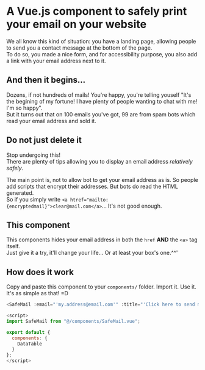 # A Vue.js component to safely print your email on your website

We all know this kind of situation: you have a landing page, allowing people to send you a contact message at the bottom of the page.  
To do so, you made a nice form, and for accessibility purpose, you also add a link with your email address next to it.

## And then it begins...
Dozens, if not hundreds of mails! You're happy, you're telling youself "It's the begining of my fortune! I have plenty of people wanting to chat with me! I'm so happy".  
But it turns out that on 100 emails you've got, 99 are from spam bots which read your email address and sold it.

## Do not just delete it
Stop undergoing this!  
There are plenty of tips allowing you to display an email address *relatively safely*.  
  
The main point is, not to allow bot to get your email address as is. So people add scripts that encrypt their addresses. But bots do read the HTML generated.  
So if you simply write `<a htref="mailto:{encryptedmail}">clear@mail.com</a>`... It's not good enough.

## This component
This components hides your email address in both the `href` **AND** the `<a>` tag itself.  
Just give it a try, it'll change your life... Or at least your box's one.^^'

## How does it work
Copy and paste this component to your `components/` folder. Import it. Use it.  
It's as simple as that! =D

```js
<SafeMail :email="'my.address@email.com'" :title="'Click here to send me a nice message which is not spam!'" />

<script>
import SafeMail from "@/components/SafeMail.vue";

export default {
  components: {
    DataTable
  }
};
</script>
```
